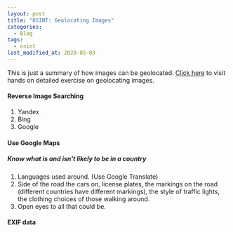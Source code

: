 ```yaml
---
layout: post
title: "OSINT: Geolocating Images"
categories:
  - Blog
tags:
  - osint
last_modified_at: 2020-05-03
---
```


This is just a summary of how images can be geolocated. <a href="https://tryhackme.com/room/geolocatingimages" target="_blank">Click here</a> to visit hands on detailed exercise on geolocating images.

#### Reverse Image Searching
1. Yandex
2. Bing
3. Google

#### Use Google Maps

##### Know what is and isn't likely to be in a country
1. Languages used around. (Use Google Translate)
2. Side of the road the cars on, license plates, the markings on the road (different countries have different markings), the style of traffic lights, the clothing choices of those walking around.
3. Open eyes to all that could be.

#### EXIF data
